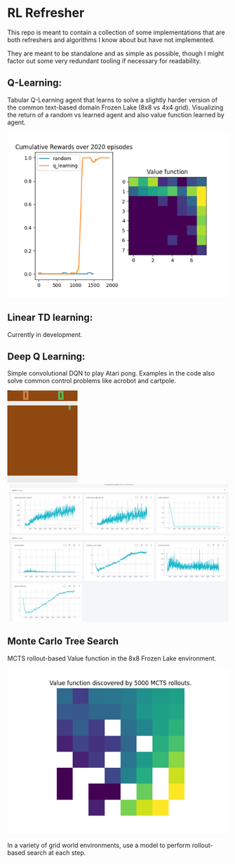 # RL Refresher

This repo is meant to contain a collection of some implementations that are both refreshers and algorithms I know about but have not implemented. 

They are meant to be standalone and as simple as possible, though I might factor out some very redundant tooling if necessary for readability.


## Q-Learning:

Tabular Q-Learning agent that learns to solve a slightly harder version of the common text-based domain Frozen Lake (8x8 vs 4x4 grid). Visualizing the return of a random vs learned agent and also value function learned by agent.

![q learned frozenlake](q-learning/frozen_lake/plots.png)

## Linear TD learning:

Currently in development.

## Deep Q Learning:

Simple convolutional DQN to play Atari pong. Examples in the code also solve common control problems like acrobot and cartpole.

![pong agent](deep-q-learning/pong/eval.gif)
![perf metrics](deep-q-learning/pong/tensorboard.PNG)

## Monte Carlo Tree Search

MCTS rollout-based Value function in the 8x8 Frozen Lake environment.

![5000](mcts/frozen-lake/value-5000.png)

In a variety of grid world environments, use a model to perform rollout-based search at each step. 
